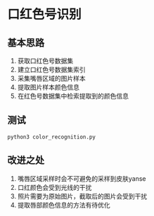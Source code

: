 # 口红色号识别

## 基本思路
1. 获取口红色号数据集
2. 建立口红色号数据集索引
3. 采集嘴唇区域的图片样本
4. 提取图片样本颜色信息
5. 在红色号数据集中检索提取到的颜色信息

## 测试
```
python3 color_recognition.py
```

## 改进之处
1. 嘴唇区域采样时会不可避免的采样到皮肤yanse
2. 口红颜色会受到光线的干扰
3. 照片需要为原始图片，截取后的图片会受到干扰
4. 提取唇部颜色信息的方法有待优化